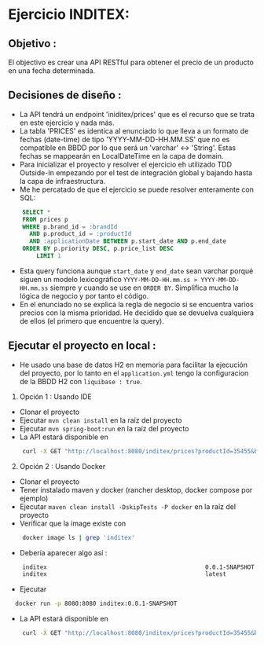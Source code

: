 # Ejercicio INDITEX:

## Objetivo :
 El objectivo es crear una API RESTful para obtener el precio de un producto en una fecha determinada.
 
## Decisiones de diseño :
 - La API tendrá un endpoint 'iniditex/prices' que es el recurso que se trata en este ejercicio y nada más.
 - La tabla 'PRICES' es identica al enunciado lo que lleva a un formato de fechas (date-time) de tipo 'YYYY-MM-DD-HH.MM.SS' que no es compatible en BBDD por lo que será un 'varchar' <-> 'String'. Estas fechas se mappearán en LocalDateTime en la capa de domain.
 - Para inicializar el proyecto y resolver el ejercicio eh utilizado TDD Outside-In empezando por el test de integración global y bajando hasta la capa de infraestructura.
 - Me he percatado de que el ejercicio se puede resolver enteramente con SQL:
```sql
    SELECT *
    FROM prices p
    WHERE p.brand_id = :brandId
      AND p.product_id = :productId
      AND :applicationDate BETWEEN p.start_date AND p.end_date
    ORDER BY p.priority DESC, p.price_list DESC
        LIMIT 1
```
 - Esta query funciona aunque `start_date` y `end_date` sean varchar porqué siguen un modelo lexicográfico `YYYY-MM-DD-HH.mm.ss > YYYY-MM-DD-HH.mm.ss` siempre y cuando se use en `ORDER BY`. Simplifica mucho la lógica de negocio y por tanto el código.
 - En el enunciado no se explica la regla de negocio si se encuentra varios precios con la misma prioridad. He decidido que se devuelva cualquiera de ellos (el primero que encuentre la query).

## Ejecutar el proyecto en local :
 - He usado una base de datos H2 en memoria para facilitar la ejecución del proyecto, por lo tanto en el `application.yml` tengo la configuracion de la BBDD H2 con `liquibase : true`.

 1. Opción 1 : Usando IDE
  - Clonar el proyecto
  - Ejecutar ```mvn clean install``` en la raíz del proyecto
  - Ejecutar ```mvn spring-boot:run``` en la raíz del proyecto
  - La API estará disponible en 
```bash
    curl -X GET "http://localhost:8080/inditex/prices?productId=35455&brandId=1&applicationDate=2020-06-14T10:00:00"
 ```

 2. Opción 2 : Usando Docker
  - Clonar el proyecto
  - Tener instalado maven y docker (rancher desktop, docker compose por ejemplo)
  - Ejecutar ```maven clean install -DskipTests -P docker``` en la raíz del proyecto
  - Verificar que la image existe con 
```bash 
    docker image ls | grep 'inditex'
```
  - Debería aparecer algo así :
```bash
    inditex                                             0.0.1-SNAPSHOT         95f06c6985e0   20 seconds ago   551MB
    inditex                                             latest                 95f06c6985e0   20 seconds ago   551MB
```
  - Ejecutar 
```bash 
  docker run -p 8080:8080 inditex:0.0.1-SNAPSHOT
```
  - La API estará disponible en 
```bash
    curl -X GET "http://localhost:8080/inditex/prices?productId=35455&brandId=1&applicationDate=2020-06-14T10:00:00"
```
